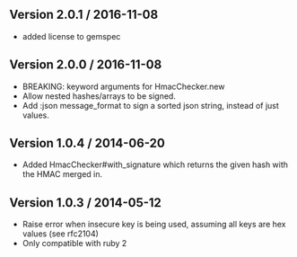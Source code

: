 ## Version 2.0.1 / 2016-11-08

* added license to gemspec

## Version 2.0.0 / 2016-11-08

* BREAKING: keyword arguments for HmacChecker.new
* Allow nested hashes/arrays to be signed.
* Add :json message_format to sign a sorted json string, instead of just values.

## Version 1.0.4 / 2014-06-20

* Added HmacChecker#with_signature which returns the given hash with the HMAC merged in.

## Version 1.0.3 / 2014-05-12

* Raise error when insecure key is being used, assuming all keys are hex values (see rfc2104)
* Only compatible with ruby 2
